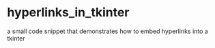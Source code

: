 # hyperlinks_in_tkinter
a small code snippet that demonstrates how to embed hyperlinks into a tkinter
